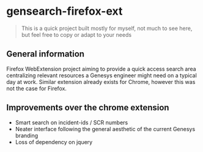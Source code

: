 # gensearch-firefox-ext
> This is a quick project built mostly for myself, not much to see here, but feel free to copy or adapt to your needs


## General information

Firefox WebExtension project aiming to provide a quick access search area centralizing relevant resources a Genesys engineer might need on a typical day at work.
Similar extension already exists for Chrome, however this was not the case for Firefox.


## Improvements over the chrome extension

 - Smart search on incident-ids / SCR numbers
 - Neater interface following the general aesthetic of the current Genesys branding
 - Loss of dependency on jquery

